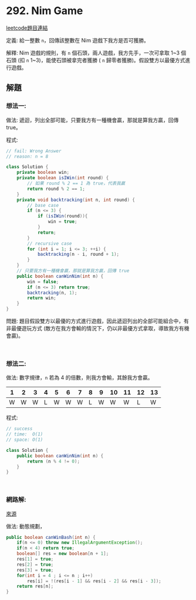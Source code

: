 # 292. Nim Game

[leetcode題目連結](https://leetcode.com/problems/nim-game/)

定義: 給一整數 `n`，回傳該整數在 Nim 遊戲下我方是否可獲勝。

解釋: Nim 遊戲的規則，有 `n` 個石頭，兩人遊戲，我方先手，一次可拿取 1~3 個石頭 (扣 `n` 1~3)，能使石頭被拿完者獲勝 ( `n` 歸零者獲勝)。假設雙方以最優方式進行遊戲。

## 解題

### 想法一:

做法: 遞迴，列出全部可能，只要我方有一種機會贏，那就是算我方贏，回傳 true。

程式:
```java
// fail: Wrong Answer
// reason: n = 8

class Solution {
    private boolean win;
    private boolean isIWin(int round) {
        // 如果 round % 2 == 1 為 true，代表我贏
        return round % 2 == 1;
    }
    private void backtracking(int n, int round) {
        // base case
        if (n <= 3) {
            if (isIWin(round)){
                win = true;
            }
            return;
        }
        // recursive case
        for (int i = 1; i <= 3; ++i) {
            backtracking(n - i, round + 1);
        }
    }
    // 只要我方有一種機會贏，那就是算我方贏，回傳 true
    public boolean canWinNim(int n) {
        win = false;
        if (n <= 3) return true;
        backtracking(n, 1);
        return win;
    }
}
```

問題: 題目假設雙方以最優的方式進行遊戲，因此遞迴列出的全部可能組合中，有非最優遊玩方式 (敵方在我方會輸的情況下，仍以非最優方式拿取，導致我方有機會贏)。

<br/>

### 想法二:

做法: 數字規律，`n` 若為 4 的倍數，則我方會輸，其餘我方會贏。

1 | 2 | 3 | 4 | 5 | 6 | 7 | 8 | 9 | 10 | 11 | 12 | 13  
---|---|---|---|---|---|---|---|---|---|---|---|---
W | W | W | L | W | W | W | L | W | W | W |  L | W

程式:
```java
// success
// time:  O(1)
// space: O(1)

class Solution {
    public boolean canWinNim(int n) {
        return (n % 4 != 0);
    }
}
```
<br/>

### 網路解:

[來源](https://leetcode.com/problems/nim-game/editorial/)

做法: 動態規劃，

```java
public boolean canWinBash(int n) {
    if(n <= 0) throw new IllegalArgumentException();
    if(n < 4) return true;
    boolean[] res = new boolean[n + 1];
    res[1] = true;
    res[2] = true;
    res[3] = true;
    for(int i = 4 ; i <= n ; i++)
        res[i] = !(res[i - 1] && res[i - 2] && res[i - 3]);
    return res[n];
}
```